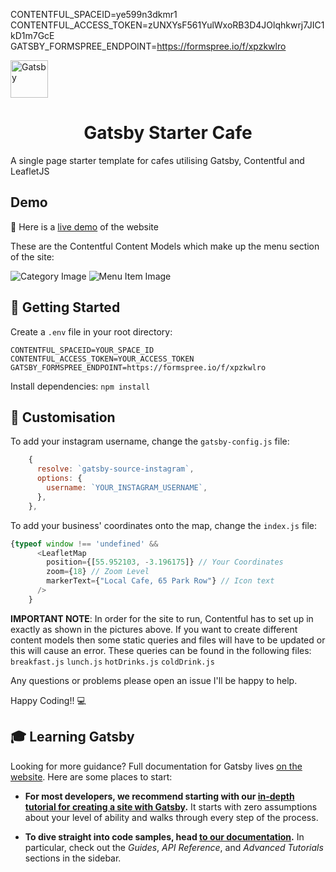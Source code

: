 <p align="center">

CONTENTFUL_SPACEID=ye599n3dkmr1
CONTENTFUL_ACCESS_TOKEN=zUNXYsF561YulWxoRB3D4JOlqhkwrj7JIC1kD1m7GcE
GATSBY_FORMSPREE_ENDPOINT=https://formspree.io/f/xpzkwlro


  <a href="https://www.gatsbyjs.org">
    <img alt="Gatsby" src="https://www.gatsbyjs.org/monogram.svg" width="60" />
  </a>
</p>
<h1 align="center">
  Gatsby Starter Cafe
</h1>

A single page starter template for cafes utilising Gatsby, Contentful and LeafletJS

## Demo

🚀 Here is a [live demo](https://gatsby-starter-cafe.netlify.com/) of the website

These are the Contentful Content Models which make up the menu section of the site:

![Category Image](https://github.com/crolla97/gatsby-starter-cafe/blob/master/src/images/README-1.png)
![Menu Item Image](https://github.com/crolla97/gatsby-starter-cafe/blob/master/src/images/README-2.png)

## :memo: Getting Started
Create a ```.env``` file in your root directory:

```shell
CONTENTFUL_SPACEID=YOUR_SPACE_ID
CONTENTFUL_ACCESS_TOKEN=YOUR_ACCESS_TOKEN
GATSBY_FORMSPREE_ENDPOINT=https://formspree.io/f/xpzkwlro
```

Install dependencies:
```npm install```

## :file_folder: Customisation
To add your instagram username, change the ```gatsby-config.js``` file:
```js
    {
      resolve: `gatsby-source-instagram`,
      options: {
        username: `YOUR_INSTAGRAM_USERNAME`,
      },
    },
```

To add your business' coordinates onto the map, change the ```index.js``` file:
```js
{typeof window !== 'undefined' &&
      <LeafletMap
        position={[55.952103, -3.196175]} // Your Coordinates
        zoom={18} // Zoom Level
        markerText={"Local Cafe, 65 Park Row"} // Icon text
      />
    }
```

**IMPORTANT NOTE**: In order for the site to run, Contentful has to set up in exactly as shown in the pictures above. If you want to create different content models then some static queries and files will have to be updated or this will cause an error. These queries can be found in the following files: ```breakfast.js``` ```lunch.js``` ```hotDrinks.js``` ```coldDrink.js```

Any questions or problems please open an issue I'll be happy to help.

Happy Coding!! :computer:

## 🎓 Learning Gatsby

Looking for more guidance? Full documentation for Gatsby lives [on the website](https://www.gatsbyjs.org/). Here are some places to start:

- **For most developers, we recommend starting with our [in-depth tutorial for creating a site with Gatsby](https://www.gatsbyjs.org/tutorial/).** It starts with zero assumptions about your level of ability and walks through every step of the process.

- **To dive straight into code samples, head [to our documentation](https://www.gatsbyjs.org/docs/).** In particular, check out the _Guides_, _API Reference_, and _Advanced Tutorials_ sections in the sidebar. 
